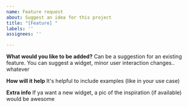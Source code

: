 ```yaml
---
name: Feature request
about: Suggest an idea for this project
title: "[Feature] "
labels: ''
assignees: ''

---
```


**What would you like to be added?**
Can be a suggestion for an existing feature. You can suggest a widget, minor user interaction changes.. whatever

**How will it help**
It's helpful to include examples (like in your use case)

**Extra info**
If ya want a new widget, a pic of the inspiration (if available) would be awesome
